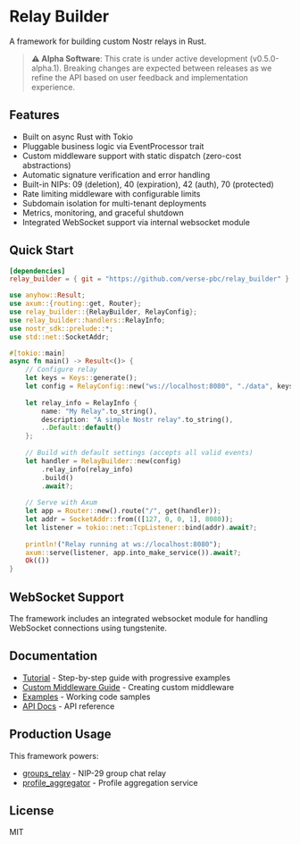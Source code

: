 # Relay Builder

A framework for building custom Nostr relays in Rust.

> **⚠️ Alpha Software**: This crate is under active development (v0.5.0-alpha.1). Breaking changes are expected between releases as we refine the API based on user feedback and implementation experience.

## Features

- Built on async Rust with Tokio
- Pluggable business logic via EventProcessor trait
- Custom middleware support with static dispatch (zero-cost abstractions)
- Automatic signature verification and error handling
- Built-in NIPs: 09 (deletion), 40 (expiration), 42 (auth), 70 (protected)
- Rate limiting middleware with configurable limits
- Subdomain isolation for multi-tenant deployments
- Metrics, monitoring, and graceful shutdown
- Integrated WebSocket support via internal websocket module

## Quick Start

```toml
[dependencies]
relay_builder = { git = "https://github.com/verse-pbc/relay_builder" }
```

```rust
use anyhow::Result;
use axum::{routing::get, Router};
use relay_builder::{RelayBuilder, RelayConfig};
use relay_builder::handlers::RelayInfo;
use nostr_sdk::prelude::*;
use std::net::SocketAddr;

#[tokio::main]
async fn main() -> Result<()> {
    // Configure relay
    let keys = Keys::generate();
    let config = RelayConfig::new("ws://localhost:8080", "./data", keys);
    
    let relay_info = RelayInfo {
        name: "My Relay".to_string(),
        description: "A simple Nostr relay".to_string(),
        ..Default::default()
    };
    
    // Build with default settings (accepts all valid events)
    let handler = RelayBuilder::new(config)
        .relay_info(relay_info)
        .build()
        .await?;
    
    // Serve with Axum
    let app = Router::new().route("/", get(handler));
    let addr = SocketAddr::from(([127, 0, 0, 1], 8080));
    let listener = tokio::net::TcpListener::bind(addr).await?;
    
    println!("Relay running at ws://localhost:8080");
    axum::serve(listener, app.into_make_service()).await?;
    Ok(())
}
```

## WebSocket Support

The framework includes an integrated websocket module for handling WebSocket connections using tungstenite.

## Documentation

- [Tutorial](./examples/README.md) - Step-by-step guide with progressive examples
- [Custom Middleware Guide](./docs/CUSTOM_MIDDLEWARE.md) - Creating custom middleware
- [Examples](./examples/) - Working code samples
- [API Docs](https://docs.rs/relay_builder) - API reference

## Production Usage

This framework powers:
- [groups_relay](https://github.com/verse-pbc/groups) - NIP-29 group chat relay
- [profile_aggregator](https://github.com/verse-pbc/profile_aggregator) - Profile aggregation service

## License

MIT